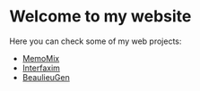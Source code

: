 # Welcome to my website

Here you can check some of my web projects:
- [MemoMix](/memomix)
- [Interfaxim](/interfaxim/Saint_Sixte.xml)
- [BeaulieuGen](/beaulieugen)
